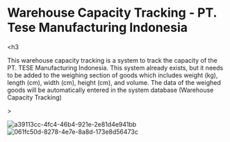 # Warehouse Capacity Tracking - PT. Tese Manufacturing Indonesia
<h3<p>This warehouse capacity tracking is a system to track the capacity of the PT. TESE Manufacturing Indonesia. This system already exists, but it needs to be added to the weighing section of goods which includes weight (kg), length (cm), width (cm), height (cm), and volume. The data of the weighed goods will be automatically entered in the system database (Warehouse Capacity Tracking) </p>></h3>

![a39113cc-4fc4-46b4-921e-2e81d4e941bb](https://github.com/user-attachments/assets/d15c9452-676c-49fe-b181-c5eb837409c0)
![061fc50d-8278-4e7e-8a8d-173e8d56473c](https://github.com/user-attachments/assets/9a3b4b56-9634-4433-b0fe-8cf701871744)

